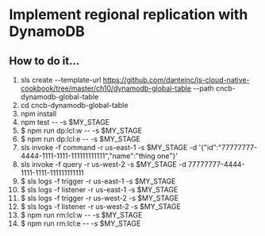# Implement regional replication with DynamoDB

## How to do it...
1. sls create --template-url https://github.com/danteinc/js-cloud-native-cookbook/tree/master/ch10/dynamodb-global-table --path cncb-dynamodb-global-table
2. cd cncb-dynamodb-global-table
3. npm install
4. npm test -- -s $MY_STAGE
5. $ npm run dp:lcl:w -- -s $MY_STAGE
6. $ npm run dp:lcl:e -- -s $MY_STAGE
7. sls invoke -f command -r us-east-1 -s $MY_STAGE -d '{"id":"77777777-4444-1111-1111-111111111111","name":"thing one"}'
8. sls invoke -f query -r us-west-2 -s $MY_STAGE -d 77777777-4444-1111-1111-111111111111
9. $ sls logs -f trigger -r us-east-1 -s $MY_STAGE
10. $ sls logs -f listener -r us-east-1 -s $MY_STAGE
11. $ sls logs -f trigger -r us-west-2 -s $MY_STAGE
12. $ sls logs -f listener -r us-west-2 -s $MY_STAGE
13. $ npm run rm:lcl:w -- -s $MY_STAGE
14. $ npm run rm:lcl:e -- -s $MY_STAGE
